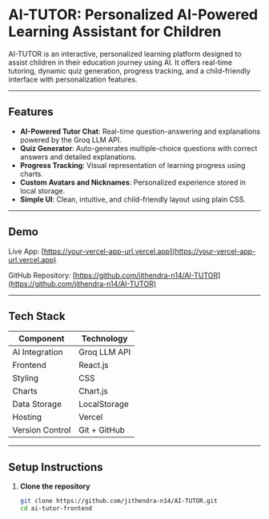 
# AI-TUTOR: Personalized AI-Powered Learning Assistant for Children

AI-TUTOR is an interactive, personalized learning platform designed to assist children in their education journey using AI. It offers real-time tutoring, dynamic quiz generation, progress tracking, and a child-friendly interface with personalization features.

---

## Features

- **AI-Powered Tutor Chat**: Real-time question-answering and explanations powered by the Groq LLM API.
- **Quiz Generator**: Auto-generates multiple-choice questions with correct answers and detailed explanations.
- **Progress Tracking**: Visual representation of learning progress using charts.
- **Custom Avatars and Nicknames**: Personalized experience stored in local storage.
- **Simple UI**: Clean, intuitive, and child-friendly layout using plain CSS.

---

## Demo

Live App: [https://your-vercel-app-url.vercel.app](https://your-vercel-app-url.vercel.app)

GitHub Repository: [https://github.com/jithendra-n14/AI-TUTOR](https://github.com/jithendra-n14/AI-TUTOR)

---

## Tech Stack

| Component         | Technology        |
|------------------|-------------------|
| AI Integration    | Groq LLM API      |
| Frontend          | React.js          |
| Styling           | CSS               |
| Charts            | Chart.js          |
| Data Storage      | LocalStorage      |
| Hosting           | Vercel            |
| Version Control   | Git + GitHub      |

---

## Setup Instructions

1. **Clone the repository**  
   ```bash
   git clone https://github.com/jithendra-n14/AI-TUTOR.git
   cd ai-tutor-frontend
